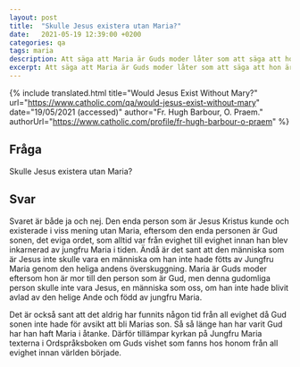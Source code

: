 ```yaml
---
layout: post
title:  "Skulle Jesus existera utan Maria?"
date:   2021-05-19 12:39:00 +0200
categories: qa
tags: maria
description: Att säga att Maria är Guds moder låter som att säga att hon är källan till Jesu gudomlighet och treenighetens moder. Hur ska jag förstå detta?
excerpt: Att säga att Maria är Guds moder låter som att säga att hon är källan till Jesu gudomlighet och treenighetens moder. Hur ska jag förstå detta?
---
```



{% include translated.html 
    title="Would Jesus Exist Without Mary?"
    url="https://www.catholic.com/qa/would-jesus-exist-without-mary"
     date="19/05/2021 (accessed)" 
    author="Fr. Hugh Barbour, O. Praem." 
    authorUrl="https://www.catholic.com/profile/fr-hugh-barbour-o-praem"
%}


## Fråga

Skulle Jesus existera utan Maria?

## Svar

Svaret är både ja och nej. Den enda person som är Jesus Kristus kunde och existerade i viss mening utan Maria, eftersom den enda personen är Gud sonen, det eviga ordet, som alltid var från evighet till evighet innan han blev inkarnerad av jungfru Maria i tiden. Ändå är det sant att den människa som är Jesus inte skulle vara en människa om han inte hade fötts av Jungfru Maria genom den heliga andens överskuggning. Maria är Guds moder eftersom hon är mor till den person som är Gud, men denna gudomliga person skulle inte vara Jesus, en människa som oss, om han inte hade blivit avlad av den helige Ande och född av jungfru Maria.

Det är också sant att det aldrig har funnits någon tid från all evighet då Gud sonen inte hade för avsikt att bli Marias son. Så så länge han har varit Gud har han haft Maria i åtanke. Därför tillämpar kyrkan på Jungfru Maria texterna i Ordspråksboken om Guds vishet som fanns hos honom från all evighet innan världen började.


